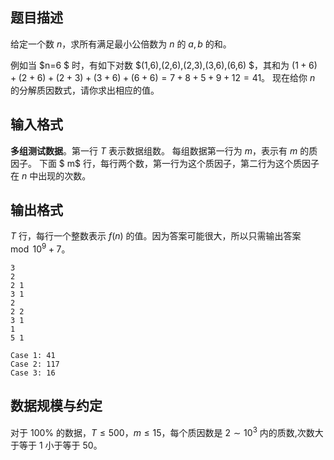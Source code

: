 ## 题目描述

给定一个数 $n$，求所有满足最小公倍数为 $n$ 的 $a ,b$ 的和。

例如当 $n=6 $ 时，有如下对数 $(1,6),(2,6),(2,3),(3,6),(6,6) $，其和为 $(1+6)+(2+6)+(2+3)+(3+6)+(6+6)=7+8+5+9+12=41$。
现在给你 $n$ 的分解质因数式，请你求出相应的值。

## 输入格式

**多组测试数据**。第一行 $T$ 表示数据组数。
每组数据第一行为 $m$，表示有 $m$ 的质因子。
下面 $ m$ 行，每行两个数，第一行为这个质因子，第二行为这个质因子在 $n$ 中出现的次数。

## 输出格式

$T$ 行，每行一个整数表示 $f(n)$ 的值。因为答案可能很大，所以只需输出答案 $\mod 10^9+7$。



```input1
3
2
2 1
3 1
2
2 2
3 1
1
5 1
```



```output1
Case 1: 41
Case 2: 117
Case 3: 16
```

## 数据规模与约定

对于 $100\%$ 的数据，$T\le 500$，$m \le 15$，每个质因数是 $2\sim 10^3$ 内的质数,次数大于等于 $1$ 小于等于 $50$。

